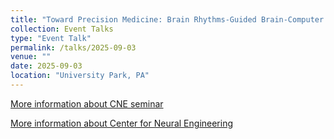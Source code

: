 ```yaml
---
title: "Toward Precision Medicine: Brain Rhythms-Guided Brain-Computer Interfaces for Psychiatric and Neurological Disorders"
collection: Event Talks
type: "Event Talk"
permalink: /talks/2025-09-03
venue: ""
date: 2025-09-03
location: "University Park, PA"
---
```

[More information about CNE seminar](https://www.huck.psu.edu/institutes-and-centers/center-for-chemical-ecology/event/cne-seminar-series-2)<br>

[More information about Center for Neural Engineering](https://www.cne.psu.edu/index.aspx)
